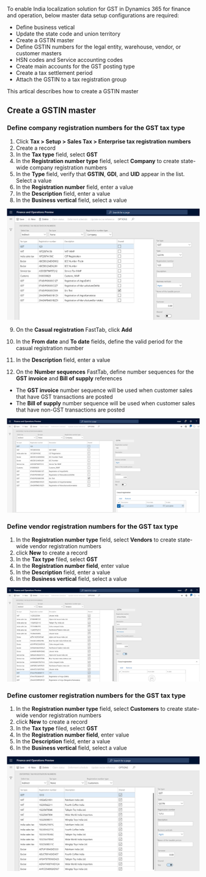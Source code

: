 To enable India localization solution for GST in Dynamics 365 for finance and operation, below master data setup configurations are required:

- Define business vetical
- Update the state code and union territory
- Create a GSTIN master
- Define GSTIN numbers for the legal entity, warehouse, vendor, or customer masters
- HSN codes and Service accounting codes
- Create main accounts for the GST posting type
- Create a tax settlement period
- Attach the GSTIN to a tax registration group

This artical describes how to create a GSTIN master

## Create a GSTIN master

### Define company registration numbers for the GST tax type

1. Click **Tax > Setup > Sales Tax > Enterprise tax registration numbers**
2. Create a record
3. In the **Tax type** field, select **GST**
4. In the **Registration number type** field, select **Company** to create state-wide company registration numbers
5. In the **Type** field, verify that **GSTIN**, **GDI**, and **UID** appear in the list. Select a value
6. In the **Registration number** field, enter a value
7. In the **Description** field, enter a value
8. In the **Business vertical** field, select a value

![](media/IND-GST-GSTIN-1.png)

9. On the **Casual registration** FastTab, click **Add**

10. In the **From date** and **To date** fields, define the valid period for the casual registration number

11. In the **Description** field, enter a value

12. On the **Number sequences** FastTab, define number sequences for the **GST invoice** and **Bill of supply** references

   - The **GST invoice** number sequence will be used when customer sales that have GST transactions are posted
   - The **Bill of supply** number sequence will be used when customer sales that have non-GST transactions are posted

![](media/IND-GST-GSTIN-2.png)



### Define vendor registration numbers for the GST tax type

1. In the **Registration number type** field, select **Vendors** to create state-wide vendor registration numbers
2. click **New** to create a record
3. In the **Tax type** filed, select **GST**
4. In the **Registration number field**, enter value
5. In the **Description** field, enter a value
6. In the **Business vertical** field, select a value

![](media/IND-GST-GSTIN-3.png)



### Define customer registration numbers for the GST tax type

1. In the **Registration number type** field, select **Customers** to create state-wide vendor registration numbers
2. click **New** to create a record
3. In the **Tax type** filed, select **GST**
4. In the **Registration number field**, enter value
5. In the **Description** field, enter a value
6. In the **Business vertical** field, select a value

![](media/IND-GST-GSTIN-4.png)



